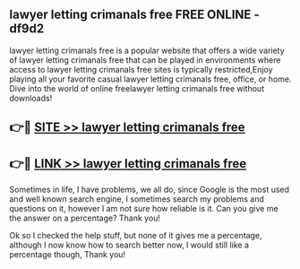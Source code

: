 ## lawyer letting crimanals free FREE ONLINE - df9d2

lawyer letting crimanals free is a popular website that offers a wide variety of lawyer letting crimanals free that can be played in environments where access to lawyer letting crimanals free sites is typically restricted,Enjoy playing all your favorite casual lawyer letting crimanals free, office, or home. Dive into the world of online freelawyer letting crimanals free without downloads!

## 👉🔴 [SITE >> lawyer letting crimanals free](http://news.freeplayer.one?title=lawyer_letting_crimanals_free&ref=FRRE)

## 👉🔴 [LINK >> lawyer letting crimanals free](http://news.freeplayer.one?title=lawyer_letting_crimanals_free&ref=FREE)

Sometimes in life, I have problems, we all do, since Google is the most used and well known search engine, I sometimes search my problems and questions on it, however I am not sure how reliable is it. Can you give me the answer on a percentage? Thank you!

Ok so I checked the help stuff, but none of it gives me a percentage, although I now know how to search better now, I would still like a percentage though, Thank you!
